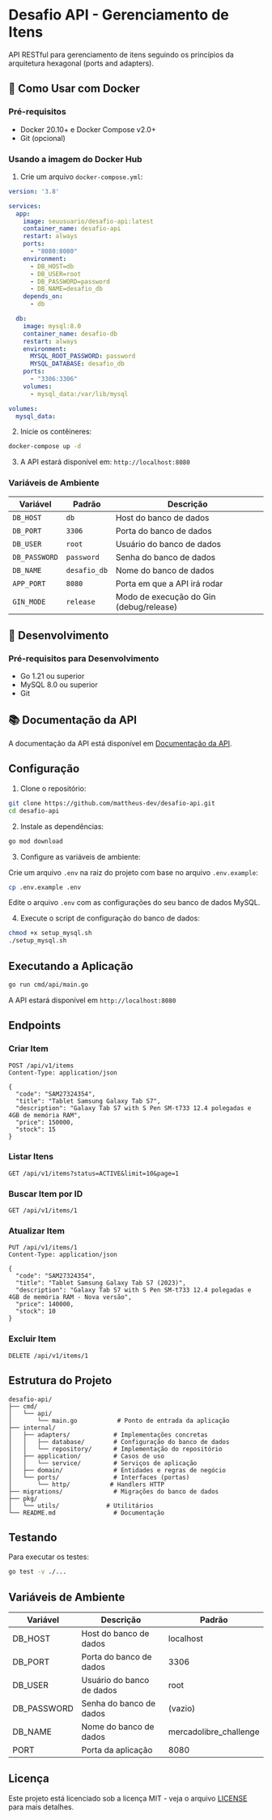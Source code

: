 # Desafio API - Gerenciamento de Itens

API RESTful para gerenciamento de itens seguindo os princípios da arquitetura hexagonal (ports and adapters).

## 🚀 Como Usar com Docker

### Pré-requisitos

- Docker 20.10+ e Docker Compose v2.0+
- Git (opcional)

### Usando a imagem do Docker Hub

1. Crie um arquivo `docker-compose.yml`:

```yaml
version: '3.8'

services:
  app:
    image: seuusuario/desafio-api:latest
    container_name: desafio-api
    restart: always
    ports:
      - "8080:8080"
    environment:
      - DB_HOST=db
      - DB_USER=root
      - DB_PASSWORD=password
      - DB_NAME=desafio_db
    depends_on:
      - db

  db:
    image: mysql:8.0
    container_name: desafio-db
    restart: always
    environment:
      MYSQL_ROOT_PASSWORD: password
      MYSQL_DATABASE: desafio_db
    ports:
      - "3306:3306"
    volumes:
      - mysql_data:/var/lib/mysql

volumes:
  mysql_data:
```

2. Inicie os contêineres:

```bash
docker-compose up -d
```

3. A API estará disponível em: `http://localhost:8080`

### Variáveis de Ambiente

| Variável         | Padrão     | Descrição                           |
|------------------|------------|-----------------------------------|
| `DB_HOST`        | `db`       | Host do banco de dados            |
| `DB_PORT`        | `3306`     | Porta do banco de dados           |
| `DB_USER`        | `root`     | Usuário do banco de dados         |
| `DB_PASSWORD`    | `password` | Senha do banco de dados           |
| `DB_NAME`        | `desafio_db` | Nome do banco de dados           |
| `APP_PORT`       | `8080`     | Porta em que a API irá rodar      |
| `GIN_MODE`       | `release`  | Modo de execução do Gin (debug/release) |

## 🔧 Desenvolvimento

### Pré-requisitos para Desenvolvimento

- Go 1.21 ou superior
- MySQL 8.0 ou superior
- Git

## 📚 Documentação da API

A documentação da API está disponível em [Documentação da API](API_DOCS.md).

## Configuração

1. Clone o repositório:

```bash
git clone https://github.com/mattheus-dev/desafio-api.git
cd desafio-api
```

2. Instale as dependências:

```bash
go mod download
```

3. Configure as variáveis de ambiente:

Crie um arquivo `.env` na raiz do projeto com base no arquivo `.env.example`:

```bash
cp .env.example .env
```

Edite o arquivo `.env` com as configurações do seu banco de dados MySQL.

4. Execute o script de configuração do banco de dados:

```bash
chmod +x setup_mysql.sh
./setup_mysql.sh
```

## Executando a Aplicação

```bash
go run cmd/api/main.go
```

A API estará disponível em `http://localhost:8080`

## Endpoints

### Criar Item

```http
POST /api/v1/items
Content-Type: application/json

{
  "code": "SAM27324354",
  "title": "Tablet Samsung Galaxy Tab S7",
  "description": "Galaxy Tab S7 with S Pen SM-t733 12.4 polegadas e 4GB de memória RAM",
  "price": 150000,
  "stock": 15
}
```

### Listar Itens

```http
GET /api/v1/items?status=ACTIVE&limit=10&page=1
```

### Buscar Item por ID

```http
GET /api/v1/items/1
```

### Atualizar Item

```http
PUT /api/v1/items/1
Content-Type: application/json

{
  "code": "SAM27324354",
  "title": "Tablet Samsung Galaxy Tab S7 (2023)",
  "description": "Galaxy Tab S7 with S Pen SM-t733 12.4 polegadas e 4GB de memória RAM - Nova versão",
  "price": 140000,
  "stock": 10
}
```

### Excluir Item

```http
DELETE /api/v1/items/1
```

## Estrutura do Projeto

```
desafio-api/
├── cmd/
│   └── api/
│       └── main.go           # Ponto de entrada da aplicação
├── internal/
│   ├── adapters/            # Implementações concretas
│   │   ├── database/        # Configuração do banco de dados
│   │   └── repository/      # Implementação do repositório
│   ├── application/         # Casos de uso
│   │   └── service/         # Serviços de aplicação
│   ├── domain/              # Entidades e regras de negócio
│   └── ports/               # Interfaces (portas)
│       └── http/           # Handlers HTTP
├── migrations/              # Migrações do banco de dados
├── pkg/
│   └── utils/             # Utilitários
└── README.md                # Documentação
```

## Testando

Para executar os testes:

```bash
go test -v ./...
```

## Variáveis de Ambiente

| Variável    | Descrição                     | Padrão           |
|-------------|-----------------------------|------------------|
| DB_HOST     | Host do banco de dados       | localhost        |
| DB_PORT     | Porta do banco de dados      | 3306             |
| DB_USER     | Usuário do banco de dados    | root             |
| DB_PASSWORD | Senha do banco de dados      | (vazio)          |
| DB_NAME     | Nome do banco de dados       | mercadolibre_challenge |
| PORT        | Porta da aplicação           | 8080             |

## Licença

Este projeto está licenciado sob a licença MIT - veja o arquivo [LICENSE](LICENSE) para mais detalhes.
